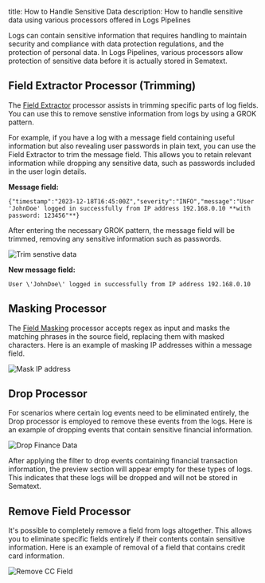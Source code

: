 title: How to Handle Sensitive Data
description: How to handle sensitive data using various processors offered in Logs Pipelines

Logs can contain sensitive information that requires handling to maintain security and compliance with data protection regulations, and the protection of personal data. In Logs Pipelines, various processors allow protection of sensitive data before it is actually stored in Sematext.

## Field Extractor Processor (Trimming)

The [Field Extractor](/docs/logs/field-extractor-processor) processor assists in trimming specific parts of log fields. You can use this to remove senstive information from logs by using a GROK pattern.

For example, if you have a log with a message field containing useful information but also revealing user passwords in plain text, you can use the Field Extractor to trim the message field. This allows you to retain relevant information while dropping any sensitive data, such as passwords included in the user login details.

**Message field:**

`{"timestamp":"2023-12-18T16:45:00Z","severity":"INFO","message":"User 'JohnDoe' logged in successfully from IP address 192.168.0.10 **with password: 123456"**}`

After entering the necessary GROK pattern, the message field will be trimmed, removing any sensitive information such as passwords.

![Trim senstive data](/docs/images/logs/pipelines/sensitive-data-trim.png)

**New message field:**

`User \'JohnDoe\' logged in successfully from IP address 192.168.0.10`

## Masking Processor

The [Field Masking](/docs/logs/field-masking-processor) processor accepts regex as input and masks the matching phrases in the source field, replacing them with masked characters. Here is an example of masking IP addresses within a message field.

![Mask IP address](/docs/images/logs/pipelines/sensitive-data-mask-ip-address.gif)

## Drop Processor

For scenarios where certain log events need to be eliminated entirely, the Drop processor is employed to remove these events from the logs. Here is an example of dropping events that contain sensitive financial information.

![Drop Finance Data](/docs/images/logs/pipelines/sensitive-data-drop-finance-data.gif)

After applying the filter to drop events containing financial transaction information, the preview section will appear empty for these types of logs. This indicates that these logs will be dropped and will not be stored in Sematext.

## Remove Field Processor

It's possible to completely remove a field from logs altogether. This allows you to eliminate specific fields entirely if their contents contain sensitive information. Here is an example of removal of a field that contains credit card information.

![Remove CC Field](/docs/images/logs/pipelines/sensitive-data-remove-cc.png)
